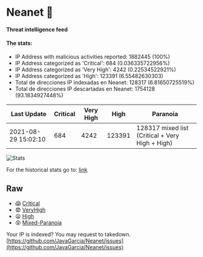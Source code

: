 # Neanet :hocho:
#### Threat intelligence feed
#### The stats:

- IP Address with malicious activities reported: 1882445 (100%)
- IP Address categorized as 'Critical':  684 (0.036335722956%)
- IP Address categorized as 'Very High':  4242 (0.22534522921%)
- IP Address categorized as 'High':  123391 (6.55482630303)
- Total de direcciones IP indexadas en Neanet:  128317 (6.81650725519%)
- Total de direcciones IP descartadas en Neanet:  1754128 (93.1834927448%)

| Last Update | Critical | Very High | High | Paranoia |
| --- | --- | --- | --- | --- |
| 2021-08-29 15:02:10 | 684 | 4242 | 123391 | 128317 mixed list (Critical + Very High + High)|

![Stats](https://docs.google.com/spreadsheets/d/e/2PACX-1vSnaNMIXVabIpDJjufMlzH7poXnshF3mgd8Is1g9ytUEzVsP5my4Trn8f-xkoLLQ38xpL3HtmUexLo6/pubchart?oid=501124687&format=image)

For the historical stats go to: [link](/stats.csv)
## Raw
- :scream: [Critical](https://raw.githubusercontent.com/JavaGarcia/Neanet/master/blacklists/neanet_critical.txt)
- :fearful: [VeryHigh](https://raw.githubusercontent.com/JavaGarcia/Neanet/master/blacklists/neanet_veryHigh.txtt)
- :frowning: [High](https://raw.githubusercontent.com/JavaGarcia/Neanet/master/blacklists/neanet_high.txt)
- :dizzy_face: [Mixed-Paranoia](https://raw.githubusercontent.com/JavaGarcia/Neanet/master/blacklists/neanet_all.txt)


Your IP is indexed? You may request to takedown. [https://github.com/JavaGarcia/Neanet/issues](https://github.com/JavaGarcia/Neanet/issues)






















































































































































































































































































































































































































































































































































































































































































































































































































































































































































































































































































































































































































































































































































































































































































































































































































































































































































































































































































































































































































































































































































































































































































































































































































































































































































































































































































































































































































































































































































































































































































































































































































































































































































































































































































































































































































































































































































































































































































































































































































































































































































































































































































































































































































































































































































































































































































































































































































































































































































































































































































































































































































































































































































































































































































































































































































































































































































































































































































































































































































































































































































































































































































































































































































































































































































































































































































































































































































































































































































































































































































































































































































































































































































































































































































































































































































































































































































































































































































































































































































































































































































































































































































































































































































































































































































































